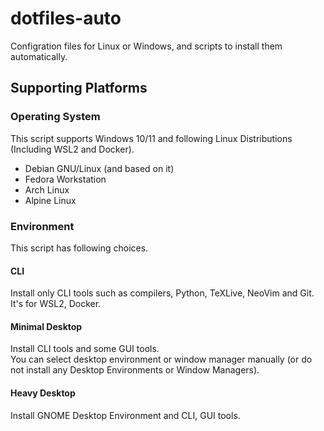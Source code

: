 # dotfiles-auto
Configration files for Linux or Windows, and scripts to install them automatically.

## Supporting Platforms
### Operating System
This script supports Windows 10/11 and following Linux Distributions (Including WSL2 and Docker).
 - Debian GNU/Linux (and based on it)
 - Fedora Workstation
 - Arch Linux
 - Alpine Linux

### Environment
This script has following choices.

#### CLI
Install only CLI tools such as compilers, Python, TeXLive, NeoVim and Git.  
It's for WSL2, Docker.

#### Minimal Desktop
Install CLI tools and some GUI tools.  
You can select desktop environment or window manager manually (or do not install any Desktop Environments or Window Managers).

#### Heavy Desktop
Install GNOME Desktop Environment and CLI, GUI tools.

